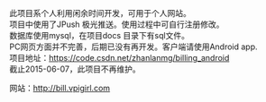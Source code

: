 此项目系个人利用闲余时间开发，可用于个人网站。<br>
项目中使用了JPush 极光推送。使用过程中可自行注册修改。<br>
数据库使用mysql，在项目docs 目录下有sql文件。<br>
PC网页方面并不完善，后期已没有再开发。客户端请使用Android app. <br>
项目地址：https://code.csdn.net/zhanlanmg/billing_android<br>
截止2015-06-07，此项目不再维护。<br>

网站：http://bill.vpigirl.com<br>
